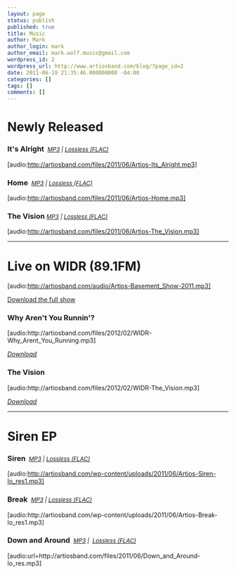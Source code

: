 ```yaml
---
layout: page
status: publish
published: true
title: Music
author: Mark
author_login: mark
author_email: mark.wolf.music@gmail.com
wordpress_id: 2
wordpress_url: http://www.artiosband.com/blog/?page_id=2
date: 2011-06-19 21:35:46.000000000 -04:00
categories: []
tags: []
comments: []
---
```

<h1>Newly Released</h1>
<h3>It's Alright  <span style="font-size: 13px; font-weight: normal; font-style: italic;"><em><a title="Direct Link to &quot;It's Alright&quot; MP3" href="http://artiosband.com/files/2011/06/Artios-Its_Alright.mp3">MP3</a></em> | <span style="text-decoration: underline;"><em><a title="Lossless (FLAC)" href="http://artiosband.com/audio/Artios-Home.flac">Lossless (FLAC)</a></em></span></span></h3>
<div>

[audio:http://artiosband.com/files/2011/06/Artios-Its_Alright.mp3]

</div>
<h3>Home  <span style="font-size: 13px; font-style: italic; font-weight: normal;"><span style="text-decoration: underline;"><a href="http://artiosband.com/files/2011/06/Artios-Home.mp3">MP3</a></span> | <span style="text-decoration: underline;"><a title="Lossless (FLAC)" href="http://artiosband.com/audio/Artios-Home.flac">Lossless (FLAC)</a></span></span></h3>
<div>

[audio:http://artiosband.com/files/2011/06/Artios-Home.mp3]
<h3>The Vision <span style="font-size: 13px; font-style: italic; font-weight: normal;"><span style="text-decoration: underline;"><a title="Direct Link to The Vision MP3" href="http://artiosband.com/files/2011/06/Artios-The_Vision.mp3">MP3</a></span> | <span style="text-decoration: underline;"><a title="Lossless (FLAC)" href="http://artiosband.com/audio/Artios-The_Vision.flac">Lossless (FLAC)</a></span></span></h3>
<div>

[audio:http://artiosband.com/files/2011/06/Artios-The_Vision.mp3]

</div>
</div>

<hr />

<h1>Live on WIDR (89.1FM)</h1>
<div>

[audio:http://artiosband.com/audio/Artios-Basement_Show-2011.mp3]

<span style="text-decoration: underline;"><a title="Download the full show" href="http://artiosband.com/audio/Artios-Basement_Show-2011.mp3" target="_blank">Download the full show</a></span>
<h3>Why Aren't You Runnin'?</h3>
[audio:http://artiosband.com/files/2012/02/WIDR-Why_Arent_You_Running.mp3]

<em><a href="http://artiosband.com/files/2012/02/WIDR-Why_Arent_You_Running.mp3">Download</a></em>
<h3>The Vision</h3>
[audio:http://artiosband.com/files/2012/02/WIDR-The_Vision.mp3]

<em><a href="http://artiosband.com/files/2012/02/WIDR-The_Vision.mp3">Download</a></em>

</div>

<hr />

<h1>Siren EP</h1>
<h3>Siren  <span style="font-size: 13px; font-style: italic; font-weight: normal;"><span style="text-decoration: underline;"><a href="http://artiosband.com/wp-content/uploads/2011/06/Artios-Siren1.mp3">MP3</a></span><span style="font-size: 13px; font-style: italic; font-weight: normal;"> | <span style="text-decoration: underline;"><a title="Lossless (FLAC)" href="http://artiosband.com/audio/Artios-Siren.flac">Lossless (FLAC)</a></span></span></span></h3>
<div>

[audio:http://artiosband.com/wp-content/uploads/2011/06/Artios-Siren-lo_res1.mp3]

</div>
<div>
<h3>Break  <span style="font-size: 13px; font-style: italic; font-weight: normal;"><span style="text-decoration: underline;"><a href="http://artiosband.com/wp-content/uploads/2011/06/Artios-Break1.mp3">MP3</a></span> | <span style="text-decoration: underline;"><a title="Lossless (FLAC)" href="http://artiosband.com/music/Artios-Break.flac">Lossless (FLAC)</a></span></span></h3>
[audio:http://artiosband.com/wp-content/uploads/2011/06/Artios-Break-lo_res1.mp3]

</div>
<div>
<h3>Down and Around  <span style="font-size: 13px; font-style: italic; font-weight: normal;"><span style="text-decoration: underline;"><a href="http://artiosband.com/wp-content/uploads/2011/06/Down_and_Around.mp3">MP3</a></span> |  <span style="text-decoration: underline;"><a title="Lossless (FLAC)" href="http://artiosband.com/music/Artios-Down_and_Around.flac">Lossless (FLAC)</a></span></span></h3>
[audio:url=http://artiosband.com/files/2011/06/Down_and_Around-lo_res.mp3]

&nbsp;

</div>
